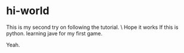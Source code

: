 # hi-world

This is my second try on following the tutorial. \\ Hope it works
If this is python.
learning jave for my first game.



Yeah.
